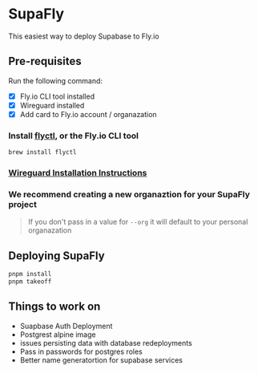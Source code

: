 # SupaFly

This easiest way to deploy Supabase to Fly.io

## Pre-requisites

Run the following command:

- [x] Fly.io CLI tool installed
- [x] Wireguard installed
- [x] Add card to Fly.io account / organazation

### Install [flyctl](https://fly.io/docs/hands-on/install-flyctl/), or the Fly.io CLI tool

```sh
brew install flyctl
```

### [Wireguard Installation Instructions](https://www.wireguard.com/install/)

### We recommend creating a new organaztion for your SupaFly project

> If you don't pass in a value for `--org` it will default to your personal organazation

## Deploying SupaFly

```sh
pnpm install
pnpm takeoff
```

## Things to work on

- Suapbase Auth Deployment
- Postgrest alpine image
- issues persisting data with database redeployments
- Pass in passwords for postgres roles
- Better name generatortion for supabase services
